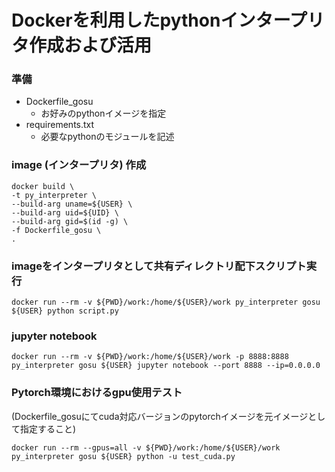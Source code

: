 # Dockerを利用したpythonインタープリタ作成および活用
  
### 準備
- Dockerfile_gosu
  * お好みのpythonイメージを指定
- requirements.txt
  * 必要なpythonのモジュールを記述
  
### image (インタープリタ) 作成
```
docker build \
-t py_interpreter \
--build-arg uname=${USER} \
--build-arg uid=${UID} \
--build-arg gid=$(id -g) \
-f Dockerfile_gosu \
.
```
  
### imageをインタープリタとして共有ディレクトリ配下スクリプト実行
```
docker run --rm -v ${PWD}/work:/home/${USER}/work py_interpreter gosu ${USER} python script.py
```
  
### jupyter notebook
```
docker run --rm -v ${PWD}/work:/home/${USER}/work -p 8888:8888 py_interpreter gosu ${USER} jupyter notebook --port 8888 --ip=0.0.0.0
```

### Pytorch環境におけるgpu使用テスト
(Dockerfile_gosuにてcuda対応バージョンのpytorchイメージを元イメージとして指定すること)
```
docker run --rm --gpus=all -v ${PWD}/work:/home/${USER}/work py_interpreter gosu ${USER} python -u test_cuda.py
```
